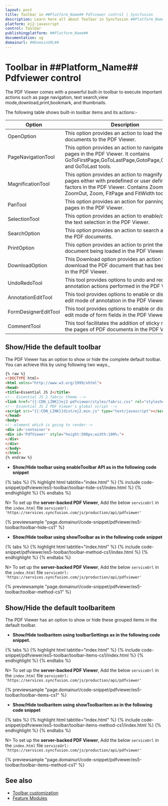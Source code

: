 ```yaml
---
layout: post
title: Toolbar in ##Platform_Name## Pdfviewer control | Syncfusion
description: Learn here all about Toolbar in Syncfusion ##Platform_Name## Pdfviewer control of Syncfusion Essential JS 2 and more.
platform: ej2-javascript
control: Toolbar 
publishingplatform: ##Platform_Name##
documentation: ug
domainurl: ##DomainURL##
---
```


# Toolbar in ##Platform_Name## Pdfviewer control

The PDF Viewer comes with a powerful built-in toolbar to execute important actions such as page navigation, text search,view mode,download,print,bookmark, and thumbnails.

The following table shows built-in toolbar items and its actions:-

| Option | Description |
|---|---|
| OpenOption | This option provides an action to load the PDF documents to the PDF Viewer.|
| PageNavigationTool | This option provides an action to navigate the pages in the PDF Viewer. It contains GoToFirstPage,GoToLastPage,GotoPage,GoToNext, and GoToLast tools.|
| MagnificationTool | This option provides an action to magnify the pages either with predefined or user defined zoom factors in the PDF Viewer. Contains ZoomIn, ZoomOut, Zoom, FitPage and FitWidth tools|
| PanTool |This option provides an action for panning the pages in the PDF Viewer.|
| SelectionTool |This option provides an action to enable/disable the text selection in the PDF Viewer.|
| SearchOption |This option provides an action to search a word in the PDF documents.|
| PrintOption |This option provides an action to print the PDF document being loaded in the PDF Viewer.|
| DownloadOption |This Download option provides an action to download the PDF document that has been loaded in the PDF Viewer.|
| UndoRedoTool | This tool provides options to undo and redo the annotation actions performed in the PDF Viewer.|
| AnnotationEditTool | This tool provides options to enable or disable the edit mode of annotation in the PDF Viewer.|
| FormDesignerEditTool | This tool provides options to enable or disable the edit mode of form fields in the PDF Viewer.|
| CommentTool | This tool facilitates the addition of sticky notes to the pages of PDF documents in the PDF Viewer.|

## Show/Hide the default toolbar

The PDF Viewer has an option to show or hide the complete default toolbar. You can achieve this by using following two ways.,

```html
{% raw %}
<!DOCTYPE html>
<html xmlns="http://www.w3.org/1999/xhtml">
<head>
<title>Essential JS 2</title>
<!-- Essential JS 2 fabric theme -->
<link href="{{:CDN_LINK}}ej2-pdfviewer/styles/fabric.css" rel="stylesheet" type="text/css"/>
<!-- Essential JS 2 PDF Viewer's global script -->
<script src="{{:CDN_LINK}}dist/ej2.min.js" type="text/javascript"></script>
</head>
<body>
<!--element which is going to render-->
<div id='container'>
<div id='PdfViewer' style="height:500px;width:100%;">
</div>
</div>
</body>
</html>
{% endraw %}
```

* **Show/Hide toolbar using enableToolbar API as in the following code snippet**

{% tabs %}
{% highlight html tabtitle="index.html" %}
{% include code-snippet/pdfviewer/es5-toolbar/toolbar-hide-cs1/index.html %}
{% endhighlight %}
{% endtabs %}

N> To set up the **server-backed PDF Viewer**,
Add the below `serviceUrl` in the `index.html` file
`serviceUrl: 'https://services.syncfusion.com/js/production/api/pdfviewer'`

{% previewsample "page.domainurl/code-snippet/pdfviewer/es5-toolbar/toolbar-hide-cs1" %}

* **Show/Hide toolbar using showToolbar as in the following code snippet**

{% tabs %}
{% highlight html tabtitle="index.html" %}
{% include code-snippet/pdfviewer/es5-toolbar/toolbar-method-cs1/index.html %}
{% endhighlight %}
{% endtabs %}

N> To set up the **server-backed PDF Viewer**,
Add the below `serviceUrl` in the `index.html` file
`serviceUrl: 'https://services.syncfusion.com/js/production/api/pdfviewer'`

{% previewsample "page.domainurl/code-snippet/pdfviewer/es5-toolbar/toolbar-method-cs1" %}

## Show/Hide the default toolbaritem

The PDF Viewer has an option to show or hide these grouped items in the default toolbar.

* **Show/Hide toolbaritem using toolbarSettings as in the following code snippet.**

{% tabs %}
{% highlight html tabtitle="index.html" %}
{% include code-snippet/pdfviewer/es5-toolbar/toolbar-items-cs1/index.html %}
{% endhighlight %}
{% endtabs %}

N> To set up the **server-backed PDF Viewer**,
Add the below `serviceUrl` in the `index.html` file
`serviceUrl: 'https://services.syncfusion.com/js/production/api/pdfviewer'`

{% previewsample "page.domainurl/code-snippet/pdfviewer/es5-toolbar/toolbar-items-cs1" %}

* **Show/Hide toolbaritem using showToolbaritem as in the following code snippet**

{% tabs %}
{% highlight html tabtitle="index.html" %}
{% include code-snippet/pdfviewer/es5-toolbar/toolbar-items-method-cs1/index.html %}
{% endhighlight %}
{% endtabs %}

N> To set up the **server-backed PDF Viewer**,
Add the below `serviceUrl` in the `index.html` file
`serviceUrl: 'https://services.syncfusion.com/js/production/api/pdfviewer'`

{% previewsample "page.domainurl/code-snippet/pdfviewer/es5-toolbar/toolbar-items-method-cs1" %}

## See also

* [Toolbar customization](./how-to/customization)
* [Feature Modules](./feature-module)